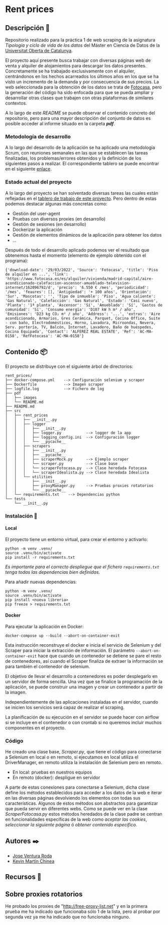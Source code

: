 # Rent prices

## Descripción 🚀

Repositorio realizado para la práctica 1 de web scraping de la asignatura _Tipología y ciclo de vida de los datos_ del Máster en Ciencia de Datos de la [Universitat Oberta de Catalunya](https://www.uoc.edu/portal/en/index.html).

El proyecto aquí presente busca trabajar con diversas páginas web de venta y alquiler de alojamientos para descargar los datos presentes. Concretamente se ha trabajado exclusivamente con el alquiler, centrándonos en los hechos acarreados los últimos años en los que se ha visto un incremento de la demanda y por consecuencia de sus precios. La web seleccionada para la obtención de los datos se trata de  [Fotocasa](https://www.fotocasa.es/es/), pero la generación del código ha sido enfocada para que se pueda ampliar y desarrollar otras clases que trabajen con otras plataformas de similares contextos.

A lo largo de este _README_ se puede observar el contenido concreto del repositorio, pero para una mayor descripción del conjunto de datos es posible acceder al informe situado en la carpeta _**pdf**_.

### Metodología de desarrollo

A lo largo del desarrollo de la aplicación se ha aplicado una metodología Scrum, con reuniones semanales en las que se establecen las tareas finalizadas, los problemas/errores obtenidos y la definición de los siguientes pasos a realizar. El correspondiente tablero se puede encontrar en el siguiente [enlace](https://github.com/jvruoc/rent_prices/projects/1).

### Estado actual del proyecto

A lo largo del proyecto se han solventado diversas tareas las cuales están reflejadas en el [tablero de trabajo de este proyecto](https://github.com/jvruoc/rent_prices/projects/1). Pero dentro de estas podemos destacar algunas más concretas como:

* Gestión del user-agent
* Pruebas con diversos proxies (en desarrollo)
* Gestión de sesiones (en desarrollo)
* Dockerizar la aplicación
* Gestión de elementos dinámicos de la aplicación para obtener los datos
* …

Después de todo el desarrollo aplicado podemos ver el resultado que obtenemos hasta el momento (elemento de ejemplo obtenido con el programa):

```
{'download-date': '29/03/2022', 'Source': 'Fotocasa', 'title': 'Piso de alquiler en ...', 'link': 'https://www.fotocasa.es/es/alquiler/vivienda/madrid-capital/aire-acondicionado-calefaccion-ascensor-amueblado-television-internet/162096792/d', 'precio': '6.550 € /mes', 'periodicidad': '/mes', 'feaures': [], 'Antigüedad': '+ 100 años', 'Orientación': 'Sur', 'Mascotas': '', 'Tipo de inmueble': 'Piso', 'Agua caliente': 'Gas Natural', 'Calefacción': 'Gas Natural', 'Estado': 'Casi nuevo', 'Planta': '1ª planta', 'Ascensor': 'Sí', 'Amueblado': 'Sí', 'Gastos de comunidad': 'Sí', 'Consumo energía': 'D107 kW h m² / año', 'Emisiones': 'D23 kg CO₂ m² / año', 'Address': '...', 'extras': 'Aire acondicionado, Armarios, Gres Cerámica, Parquet, Cocina Office, Suite - con baño, Electrodomésticos, Horno, Lavadora, Microondas, Nevera, Serv. portería, TV, Balcón, Internet, Lavadero, Baño de huéspedes, Cocina Equipada', 'Contact': 'ALFEREZ REAL ESTATE', 'Ref': 'AC-MA-0158', 'RefFotocasa': 'AC-MA-0158'}
```

## Contenido 📦

El proyecto se distribuye con el siguiente árbol de directorios:

```
rent_prices/
├── docker-compose.yml    --> Configuración selenium y scraper
├── Dockerfile            --> Imagen scraper
├── logfile.log           --> Fichero de log
├── pdf
│   ├── images
│   └── README.md
├── README.md
├── src
│   ├── rent_prices
│   │   ├── __init__.py
│   │   ├── logger
│   │   │   ├── __init__.py
│   │   │   ├── logger.py           --> logger de la app
│   │   │   ├── logging_config.ini  --> Configuración logger
│   │   │   └── __pycache__
│   │   ├── scrapers
│   │   │   ├── __init__.py
│   │   │   ├── __pycache__
│   │   │   ├── scraperMock.py      --> Ejemplo scraper
│   │   │   └── scraper.py          --> Clase base
│   │   │   └── scraperFotocasa.py  --> Clase heredada Fotocasa
│   │   │   └── scraperIdealista.py --> Clase heredada Idealista   
│   │   └── utilities
│   │       ├── __init__.py
│   │       ├── proxyManager.py     --> Pruebas proxies rotatorios
│   │       └── __pycache__
│   └── requirements.txt    --> Dependencias python
└── tests
    └── __init__.py

```

### Instalación 🔧

#### Local

El proyecto tiene un entorno virtual, para crear el entorno y activarlo:
```
python -m venv .venv/
source .venv/bin/activate
pip install -r requirements.txt
```

_Es importante para el correcto despliegue que el fichero `requirements.txt` tenga todas las dependencias bien definidas._

Para añadir nuevas dependencias:
```
python -m venv .venv/
source .venv/bin/activate
pip install <nueva libreria>
pip freeze > requirements.txt
```

#### Docker

Para ejecutar la aplicación en Docker:

```
docker-compose up --build --abort-on-container-exit
```

Esta instrucción reconstruye el docker e inicia el servicio de Selenium y del Scraper para iniciar la extracción de información. El parámetro `--abort-on-container-exit` hace que cuando un contenedor se detiene se pare el resto de contenedores, así cuando el Scraper finaliza de extraer la información se para también el contenedor de selenium.

El objetivo de llevar el desarrollo a contenedores es poder desplegarlo en un servidor de forma sencilla. Una vez que se finalice la programación de la aplicación, se puede construir una imagen y crear un contenedor a partir de la imagen.

Independientemente de las aplicaciones instaladas en el servidor, cuando se inicien los servicios será capaz de realizar el scraping.

La planificación de su ejecución en el servidor se puede hacer con airflow si se incluye en el contenedor o con crontab si no queremos incluir muchos componentes en el proyecto.

### Código

He creado una clase base, _Scraper.py_, que tiene el código para conectarse a Selenium en local o en remoto, si ejecutamos en local utiliza el DriverManager, en remoto utiliza la instalación de Selenium pero en remoto.

* En local: pruebas en nuestros equipos
* En remoto (docker): despligue en servidor

A parte de estas conexiones para conectarse a Selenium, dicha clase define los métodos establecidos para acceder a los datos de la web e iterar en las diversas páginas devolviendo los elementos con todas sus características. Algunos de estos métodos son abstractos para garantizar que pueda servir en diferentes webs. Como se puede ver en la clase _ScraperFotocasa.py_ estos métodos heredados de la clase padre se centran en funcionalidades específicas de la web como _aceptar las cookies_, _seleccionar la siguiente página_ ó _obtener contenido específico_.

## Autores ✒️

* [Jose Ventura Roda](https://www.linkedin.com/in/joseventuraroda/)
* [Kevin Martín Chinea](https://www.linkedin.com/in/kevmch/)

## Recursos 📄



## Sobre proxies rotatorios

He probado los proxies de "http://free-proxy-list.net" y en la primera prueba me ha indicado que funcionaba sólo 1 de la lista, pero al probar por segunda vez ya me ha indicado que no funcionaba ninguno.

